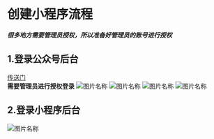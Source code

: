 # 创建小程序流程

***很多地方需要管理员授权，所以准备好管理员的账号进行授权***

## 1.登录公众号后台

[传送门](https://mp.weixin.qq.com/)  
**需要管理员进行授权登录**
![图片名称](http://m.qpic.cn/psb?/V11dC1Jo2OyKqI/G*RfNqa.H5wQLK58*C3k2KwKyqrRp3rX9Lh4pC4hTxE!/b/dFIBAAAAAAAA&bo=XwdnAwAAAAARBww!&rf=viewer_4) 
![图片名称](http://m.qpic.cn/psb?/V11dC1Jo2OyKqI/1Ge9aeslkFFTfVTHfzJMdKqwj0oFt5*RWUvAiFZQpQE!/b/dL4AAAAAAAAA&bo=VgdoAwAAAAADFwg!&rf=viewer_4) 
![图片名称](http://m.qpic.cn/psb?/V11dC1Jo2OyKqI/YPkGoeH48FL4KbgAHI95.sECXAj8qvXpxf2PzdtOeLs!/b/dDUBAAAAAAAA&bo=WQduAwAAAAADFwE!&rf=viewer_4) 
![图片名称](http://m.qpic.cn/psb?/V11dC1Jo2OyKqI/JJJusI*uC3JAvFlhtdoOuQ1wRZJ8l5lk6a3z2l1lTfg!/b/dL8AAAAAAAAA&bo=WgdxAwAAAAADFx0!&rf=viewer_4)  
## 2.登录小程序后台

![图片名称](http://m.qpic.cn/psb?/V11dC1Jo2OyKqI/6OqIX3iUg5SVMmX7IaHYiFhIOEI.ftlB5YBB9JUn5So!/b/dL8AAAAAAAAA&bo=UwdpAwAAAAADFww!&rf=viewer_4) 

